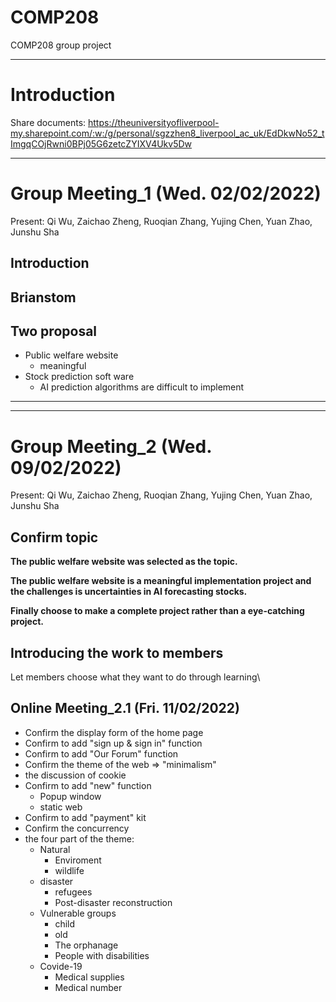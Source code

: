 # COMP208
COMP208 group project

---
# Introduction
Share documents: https://theuniversityofliverpool-my.sharepoint.com/:w:/g/personal/sgzzhen8_liverpool_ac_uk/EdDkwNo52_tImgqCOjRwni0BPj05G6zetcZYIXV4Ukv5Dw

---
# Group Meeting_1 (Wed. 02/02/2022)

Present: Qi Wu, Zaichao Zheng, Ruoqian Zhang, Yujing Chen, Yuan Zhao, Junshu Sha

## Introduction

## Brianstom

## Two proposal

+ Public welfare website
  + meaningful
+ Stock prediction soft ware
  + AI prediction algorithms are difficult to implement


---
---

# Group Meeting_2 (Wed. 09/02/2022)

Present: Qi Wu, Zaichao Zheng, Ruoqian Zhang, Yujing Chen, Yuan Zhao, Junshu Sha

## Confirm topic

**The public welfare website was selected as the topic.**

**The public welfare website is a meaningful implementation project and the challenges is uncertainties in AI forecasting stocks.**

**Finally choose to make a complete project rather than a eye-catching project.**

## Introducing the work to members 

Let members choose what they want to do through learning\

## Online Meeting_2.1 (Fri. 11/02/2022)
+ Confirm the display form of the home page
+ Confirm to add "sign up & sign in" function
+ Confirm to add "Our Forum" function
+ Confirm the theme of the web => "minimalism"
+ the discussion of cookie
+ Confirm to add "new" function
  + Popup window
  + static web
+ Confirm to add "payment" kit
+ Confirm the concurrency
+ the four part of the theme:
  + Natural
    + Enviroment
    + wildlife
  + disaster
      + refugees
      + Post-disaster reconstruction
  + Vulnerable groups
    + child
    + old
    + The orphanage
    + People with disabilities
  + Covide-19
    + Medical supplies
    + Medical number